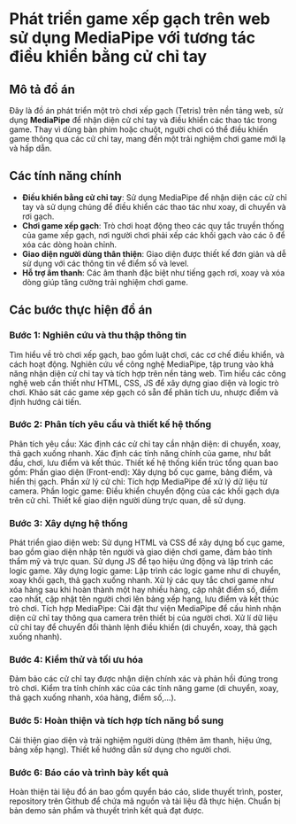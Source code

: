 # Phát triển game xếp gạch trên web sử dụng MediaPipe với tương tác điều khiển bằng cử chỉ tay

## Mô tả đồ án

Đây là đồ án phát triển một trò chơi xếp gạch (Tetris) trên nền tảng web, sử dụng **MediaPipe** để nhận diện cử chỉ tay và điều khiển các thao tác trong game. Thay vì dùng bàn phím hoặc chuột, người chơi có thể điều khiển game thông qua các cử chỉ tay, mang đến một trải nghiệm chơi game mới lạ và hấp dẫn.

## Các tính năng chính

- **Điều khiển bằng cử chỉ tay**: Sử dụng MediaPipe để nhận diện các cử chỉ tay và sử dụng chúng để điều khiển các thao tác như xoay, di chuyển và rơi gạch.
- **Chơi game xếp gạch**: Trò chơi hoạt động theo các quy tắc truyền thống của game xếp gạch, nơi người chơi phải xếp các khối gạch vào các ô để xóa các dòng hoàn chỉnh.
- **Giao diện người dùng thân thiện**: Giao diện được thiết kế đơn giản và dễ sử dụng với các thông tin về điểm số và level.
- **Hỗ trợ âm thanh**: Các âm thanh đặc biệt như tiếng gạch rơi, xoay và xóa dòng giúp tăng cường trải nghiệm chơi game.
## Các bước thực hiện đồ án
### Bước 1: Nghiên cứu và thu thập thông tin
Tìm hiểu về trò chơi xếp gạch, bao gồm luật chơi, các cơ chế điều khiển, và cách hoạt động.
Nghiên cứu về công nghệ MediaPipe, tập trung vào khả năng nhận diện cử chỉ tay và tích hợp trên nền tảng web.
Tìm hiểu các công nghệ web cần thiết như HTML, CSS, JS để xây dựng giao diện và logic trò chơi.
 Khảo sát các game xép gạch có sẵn để phân tích ưu, nhược điểm và định hướng cải tiến.
### Bước 2: Phân tích yêu cầu và thiết kế hệ thống
Phân tích yêu cầu:
	Xác định các cử chỉ tay cần nhận diện: di chuyển, xoay, thả gạch xuống nhanh.
	Xác định các tính năng chính của game, như bắt đầu, chơi, lưu điểm và kết thúc.
Thiết kế hệ thống kiến trúc tổng quan bao gồm:
	Phần giao diện (Front-end): Xây dựng bố cục game, bảng điểm, và hiển thị gạch.
	Phần xử lý cử chỉ: Tích hợp MediaPipe để xử lý dữ liệu từ camera.
	Phần logic game: Điều khiển chuyển động của các khối gạch dựa trên cử chỉ.
	Thiết kế giao diện người dùng trực quan, dễ sử dụng.
### Bước 3: Xây dựng hệ thống
Phát triển giao diện web:
Sử dụng HTML và CSS để xây dựng bố cục game, bao gồm giao diện nhập tên người và giao diện chơi game, đảm bảo tính thẩm mỹ và trực quan.
Sử dụng JS để tạo hiệu ứng động và lập trình các logic game.
Xây dựng logic game:
Lập trình các logic game như di chuyển, xoay khối gạch, thả gạch xuống nhanh. Xử lý các quy tắc chơi game như xóa hàng sau khi hoàn thành một hay nhiều hàng, cập nhật điểm số, điểm cao nhất, cập nhật tên người chơi lên bảng xếp hạng, lưu điểm và kết thúc trò chơi.
Tích hợp MediaPipe:
Cài đặt thư viện MediaPipe để cấu hình nhận diện cử chỉ tay thông qua camera trên thiết bị của người chơi.
Xử lí dữ liệu cử chỉ tay để chuyển đổi thành lệnh điều khiển (di chuyển, xoay, thả gạch xuống nhanh).
### Bước 4: Kiểm thử và tối ưu hóa
Đảm bảo các cử chỉ tay được nhận diện chính xác và phản hồi đúng trong trò chơi.
Kiểm tra tính chính xác của các tính năng game (di chuyển, xoay, thả gạch xuống nhanh, xóa hàng, điểm số,…).
### Bước 5: Hoàn thiện và tích hợp tích năng bổ sung
Cải thiện giao diện và trải nghiệm người dùng (thêm âm thanh, hiệu ứng, bảng xếp hạng).
Thiết kế hướng dẫn sử dụng cho người chơi.
### Bước 6: Báo cáo và trình bày kết quả
Hoàn thiện tài liệu đồ án bao gồm quyển báo cáo, slide thuyết trình, poster, repository trên Github để chứa mã nguồn và tài liệu đã thực hiện.
Chuẩn bị bản demo sản phẩm và thuyết trình kết quả đạt được.


